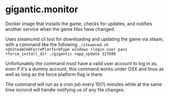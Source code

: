 # gigantic.monitor
Docker image that installs the game, checks for updates, and notifies another service when the game files have changed.

Uses steamcmd cli tool for downloading and updating the game via steam, with a command like the following
`./steamcmd.sh +@sSteamCmdForcePlatformType windows +login user pass +force_install_dir ./gigantic +app_update 327690`

Unfortunately the command must have a valid user account to log in as, even if it's a dummy account, this command works under OSX and linux as well as long as the force platform flag is there.

The command will run as a cron job every 10(?) minutes while at the same time incrond will handle notifying us of any file changes.
